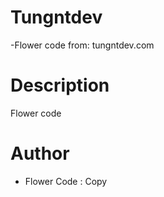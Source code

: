 # Tungntdev
-Flower code from: tungntdev.com


# Description
Flower code

# Author
- Flower Code : Copy
